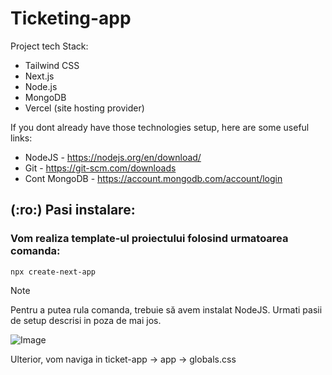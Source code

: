 # Ticketing-app

Project tech Stack:

- Tailwind CSS
- Next.js
- Node.js
- MongoDB
- Vercel (site hosting provider)

If you dont already have those technologies setup, here are some useful links:

- NodeJS - https://nodejs.org/en/download/
- Git - https://git-scm.com/downloads
- Cont MongoDB - https://account.mongodb.com/account/login

## (:ro:) Pasi instalare:

### Vom realiza template-ul proiectului folosind urmatoarea comanda:

```
npx create-next-app
```

> [!NOTE]
> Pentru a putea rula comanda, trebuie să avem instalat NodeJS. Urmati pasii de setup descrisi in poza de mai jos.

![Image](https://github.com/user-attachments/assets/d3819f61-a87d-4661-ba5f-6b4ea3e7001b)

Ulterior, vom naviga in ticket-app -> app -> globals.css

```

```
